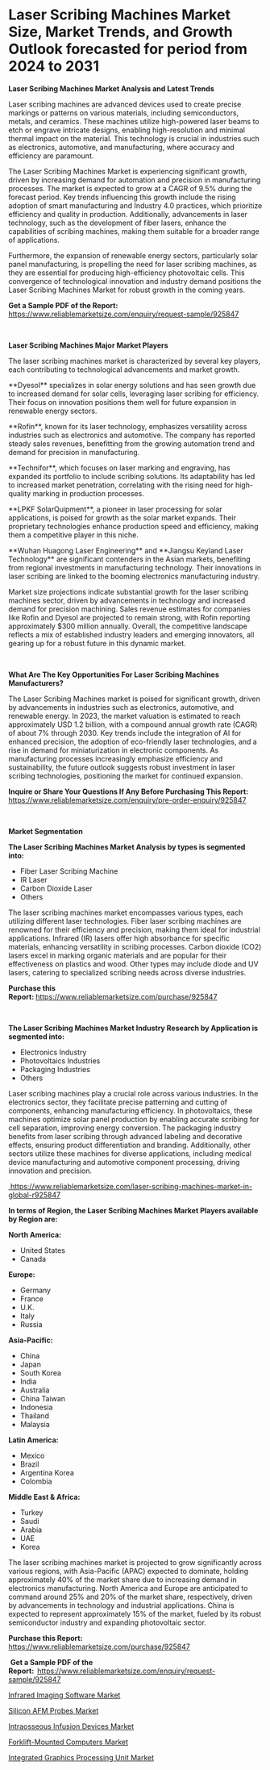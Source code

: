 <p><h1>Laser Scribing Machines Market Size, Market Trends, and Growth Outlook forecasted for period from 2024 to 2031</h1></p><p><strong>Laser Scribing Machines Market Analysis and Latest Trends</strong></p>
<p><p>Laser scribing machines are advanced devices used to create precise markings or patterns on various materials, including semiconductors, metals, and ceramics. These machines utilize high-powered laser beams to etch or engrave intricate designs, enabling high-resolution and minimal thermal impact on the material. This technology is crucial in industries such as electronics, automotive, and manufacturing, where accuracy and efficiency are paramount.</p><p>The Laser Scribing Machines Market is experiencing significant growth, driven by increasing demand for automation and precision in manufacturing processes. The market is expected to grow at a CAGR of 9.5% during the forecast period. Key trends influencing this growth include the rising adoption of smart manufacturing and Industry 4.0 practices, which prioritize efficiency and quality in production. Additionally, advancements in laser technology, such as the development of fiber lasers, enhance the capabilities of scribing machines, making them suitable for a broader range of applications.</p><p>Furthermore, the expansion of renewable energy sectors, particularly solar panel manufacturing, is propelling the need for laser scribing machines, as they are essential for producing high-efficiency photovoltaic cells. This convergence of technological innovation and industry demand positions the Laser Scribing Machines Market for robust growth in the coming years.</p></p>
<p><strong>Get a Sample PDF of the Report:&nbsp;</strong> <a href="https://www.reliablemarketsize.com/enquiry/request-sample/925847?utm_campaign=1103&utm_medium=2&utm_source=Github&utm_content=ia&utm_term=02102024&utm_id=laser-scribing-machines">https://www.reliablemarketsize.com/enquiry/request-sample/925847</a></p>
<p>&nbsp;</p>
<p><strong>Laser Scribing Machines Major Market Players</strong></p>
<p><p>The laser scribing machines market is characterized by several key players, each contributing to technological advancements and market growth. </p><p>**Dyesol** specializes in solar energy solutions and has seen growth due to increased demand for solar cells, leveraging laser scribing for efficiency. Their focus on innovation positions them well for future expansion in renewable energy sectors.</p><p>**Rofin**, known for its laser technology, emphasizes versatility across industries such as electronics and automotive. The company has reported steady sales revenues, benefitting from the growing automation trend and demand for precision in manufacturing.</p><p>**Technifor**, which focuses on laser marking and engraving, has expanded its portfolio to include scribing solutions. Its adaptability has led to increased market penetration, correlating with the rising need for high-quality marking in production processes.</p><p>**LPKF SolarQuipment**, a pioneer in laser processing for solar applications, is poised for growth as the solar market expands. Their proprietary technologies enhance production speed and efficiency, making them a competitive player in this niche.</p><p>**Wuhan Huagong Laser Engineering** and **Jiangsu Keyland Laser Technology** are significant contenders in the Asian markets, benefiting from regional investments in manufacturing technology. Their innovations in laser scribing are linked to the booming electronics manufacturing industry.</p><p>Market size projections indicate substantial growth for the laser scribing machines sector, driven by advancements in technology and increased demand for precision machining. Sales revenue estimates for companies like Rofin and Dyesol are projected to remain strong, with Rofin reporting approximately $300 million annually. Overall, the competitive landscape reflects a mix of established industry leaders and emerging innovators, all gearing up for a robust future in this dynamic market.</p></p>
<p>&nbsp;</p>
<p><strong>What Are The Key Opportunities For Laser Scribing Machines Manufacturers?</strong></p>
<p><p>The Laser Scribing Machines market is poised for significant growth, driven by advancements in industries such as electronics, automotive, and renewable energy. In 2023, the market valuation is estimated to reach approximately USD 1.2 billion, with a compound annual growth rate (CAGR) of about 7% through 2030. Key trends include the integration of AI for enhanced precision, the adoption of eco-friendly laser technologies, and a rise in demand for miniaturization in electronic components. As manufacturing processes increasingly emphasize efficiency and sustainability, the future outlook suggests robust investment in laser scribing technologies, positioning the market for continued expansion.</p></p>
<p><strong>Inquire or Share Your Questions If Any Before Purchasing This Report:</strong> <a href="https://www.reliablemarketsize.com/enquiry/pre-order-enquiry/925847?utm_campaign=1103&utm_medium=2&utm_source=Github&utm_content=ia&utm_term=02102024&utm_id=laser-scribing-machines">https://www.reliablemarketsize.com/enquiry/pre-order-enquiry/925847</a></p>
<p>&nbsp;</p>
<p><strong>Market Segmentation</strong></p>
<p><strong>The Laser Scribing Machines Market Analysis by types is segmented into:</strong></p>
<p><ul><li>Fiber Laser Scribing Machine</li><li>IR Laser</li><li>Carbon Dioxide Laser</li><li>Others</li></ul></p>
<p><p>The laser scribing machines market encompasses various types, each utilizing different laser technologies. Fiber laser scribing machines are renowned for their efficiency and precision, making them ideal for industrial applications. Infrared (IR) lasers offer high absorbance for specific materials, enhancing versatility in scribing processes. Carbon dioxide (CO2) lasers excel in marking organic materials and are popular for their effectiveness on plastics and wood. Other types may include diode and UV lasers, catering to specialized scribing needs across diverse industries.</p></p>
<p><strong>Purchase this Report:&nbsp;</strong><a href="https://www.reliablemarketsize.com/purchase/925847?utm_campaign=1103&utm_medium=2&utm_source=Github&utm_content=ia&utm_term=02102024&utm_id=laser-scribing-machines">https://www.reliablemarketsize.com/purchase/925847</a></p>
<p>&nbsp;</p>
<p><strong>The Laser Scribing Machines Market Industry Research by Application is segmented into:</strong></p>
<p><ul><li>Electronics Industry</li><li>Photovoltaics Industries</li><li>Packaging Industries</li><li>Others</li></ul></p>
<p><p>Laser scribing machines play a crucial role across various industries. In the electronics sector, they facilitate precise patterning and cutting of components, enhancing manufacturing efficiency. In photovoltaics, these machines optimize solar panel production by enabling accurate scribing for cell separation, improving energy conversion. The packaging industry benefits from laser scribing through advanced labeling and decorative effects, ensuring product differentiation and branding. Additionally, other sectors utilize these machines for diverse applications, including medical device manufacturing and automotive component processing, driving innovation and precision.</p></p>
<p><a href="https://www.reliablemarketsize.com/laser-scribing-machines-market-in-global-r925847?utm_campaign=1103&utm_medium=2&utm_source=Github&utm_content=ia&utm_term=02102024&utm_id=laser-scribing-machines">&nbsp;https://www.reliablemarketsize.com/laser-scribing-machines-market-in-global-r925847</a></p>
<p><strong>In terms of Region, the Laser Scribing Machines Market Players available by Region are:</strong></p>
<p>
    <p> <strong> North America: </strong>
        <ul>
            <li>United States</li>
            <li>Canada</li>
        </ul>
        </p> 
    <p> <strong> Europe: </strong>
        <ul>
            <li>Germany</li>
            <li>France</li>
            <li>U.K.</li>
            <li>Italy</li>
            <li>Russia</li>
        </ul>
        </p> 
    <p> <strong> Asia-Pacific: </strong>
        <ul>
            <li>China</li>
            <li>Japan</li>
            <li>South Korea</li>
            <li>India</li>
            <li>Australia</li>
            <li>China Taiwan</li>
            <li>Indonesia</li>
            <li>Thailand</li>
            <li>Malaysia</li>
        </ul>
        </p> 
    <p> <strong> Latin America: </strong>
        <ul>
            <li>Mexico</li>
            <li>Brazil</li>
            <li>Argentina Korea</li>
            <li>Colombia</li>
        </ul>
        </p> 
    <p> <strong> Middle East & Africa: </strong>
        <ul>
            <li>Turkey</li>
            <li>Saudi</li>
            <li>Arabia</li>
            <li>UAE</li>
            <li>Korea</li>
        </ul>
    </p>
    </p>
<p><p>The laser scribing machines market is projected to grow significantly across various regions, with Asia-Pacific (APAC) expected to dominate, holding approximately 40% of the market share due to increasing demand in electronics manufacturing. North America and Europe are anticipated to command around 25% and 20% of the market share, respectively, driven by advancements in technology and industrial applications. China is expected to represent approximately 15% of the market, fueled by its robust semiconductor industry and expanding photovoltaic sector.</p></p>
<p><strong>Purchase this Report: </strong><a href="https://www.reliablemarketsize.com/purchase/925847?utm_campaign=1103&utm_medium=2&utm_source=Github&utm_content=ia&utm_term=02102024&utm_id=laser-scribing-machines">https://www.reliablemarketsize.com/purchase/925847</a></p>
<p>&nbsp;<strong>Get a Sample PDF of the Report:&nbsp;&nbsp;</strong><a href="https://www.reliablemarketsize.com/enquiry/request-sample/925847?utm_campaign=1103&utm_medium=2&utm_source=Github&utm_content=ia&utm_term=02102024&utm_id=laser-scribing-machines">https://www.reliablemarketsize.com/enquiry/request-sample/925847</a></p>
<p><strong></strong></p>
<p><p><a href="https://www.linkedin.com/pulse/insights-infrared-imaging-software-industry-market-financial-x038f?utm_campaign=1103&utm_medium=2&utm_source=Github&utm_content=ia&utm_term=02102024&utm_id=laser-scribing-machines">Infrared Imaging Software Market</a></p><p><a href="https://issuu.com/reportprime-2/docs/silicon-afm-probes-market-size-2030_844c28ff174a58?utm_campaign=1103&utm_medium=2&utm_source=Github&utm_content=ia&utm_term=02102024&utm_id=laser-scribing-machines">Silicon AFM Probes Market</a></p><p><a href="https://www.linkedin.com/pulse/global-intraosseous-infusion-devices-market-focus-product-vahhc?utm_campaign=1103&utm_medium=2&utm_source=Github&utm_content=ia&utm_term=02102024&utm_id=laser-scribing-machines">Intraosseous Infusion Devices Market</a></p><p><a href="https://issuu.com/reportprime-2/docs/forklift-mounted-computers-market-s_e181592b894981?utm_campaign=1103&utm_medium=2&utm_source=Github&utm_content=ia&utm_term=02102024&utm_id=laser-scribing-machines">Forklift-Mounted Computers Market</a></p><p><a href="https://www.linkedin.com/pulse/what-innovations-market-trends-shaping-integrated-graphics-processing-puwaf?utm_campaign=1103&utm_medium=2&utm_source=Github&utm_content=ia&utm_term=02102024&utm_id=laser-scribing-machines">Integrated Graphics Processing Unit Market</a></p></p>
